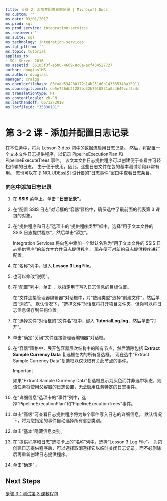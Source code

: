 ```yaml
---
title: 步骤 2：添加并配置日志记录 | Microsoft Docs
ms.custom: ''
ms.date: 03/01/2017
ms.prod: sql
ms.prod_service: integration-services
ms.reviewer: ''
ms.suite: sql
ms.technology: integration-services
ms.tgt_pltfrm: ''
ms.topic: tutorial
applies_to:
- SQL Server 2016
ms.assetid: 56105f3f-e500-4669-8c8e-acf434527727
author: douglaslMS
ms.author: douglasl
manager: craigg
ms.openlocfilehash: 03fadd534280172b14b251d6b143335348a15911
ms.sourcegitcommit: de5e726db2f287bb32b7910831a0c4649ccf3c4c
ms.translationtype: HT
ms.contentlocale: zh-CN
ms.lasthandoff: 06/12/2018
ms.locfileid: "35330181"
---
```

# <a name="lesson-3-2---adding-and-configuring-logging"></a>第 3-2 课 - 添加并配置日志记录
在本任务中，将为 Lesson 3.dtsx 包中的数据流启用日志记录。 然后，将配置一个文本文件日志提供程序，以记录 PipelineExecutionPlan 和 PipelineExecuteTrees 事件。 该文本文件日志提供程序可以创建便于查看并可轻松传输的日志。 由于便于使用，因此，这些日志文件在包的基本测试阶段非常有用。 您也可以在 [!INCLUDE[ssIS](../includes/ssis-md.md)] 设计器的“日志事件”窗口中查看日志条目。  
  
### <a name="to-add-logging-to-the-package"></a>向包中添加日志记录  
  
1.  在 **SSIS** 菜单上，单击 **“日志记录”**。  
  
2.  在“配置 SSIS 日志”对话框的“容器”窗格中，确保选中了最前面的代表第 3 课包的对象。  
  
3.  在“提供程序和日志”选项卡的“提供程序类型”框中，选择“用于文本文件的 SSIS 日志提供程序”，然后单击“添加”。  
  
    Integration Services 将向包中添加一个默认名称为“用于文本文件的 SSIS 日志提供程序”的新文本文件日志提供程序。 现在便可对新的日志提供程序进行配置。  
  
4.  在“名称”列中，键入 **Lesson 3 Log File**。  
  
5.  也可以修改“说明”。  
  
6.  在“配置”列中，单击 **<New Connection>**，以指定用于写入日志信息的目标位置。  
  
    在“文件连接管理器编辑器”对话框中，对“使用类型”选择“创建文件”，然后单击“浏览”。 默认情况下，“选择文件”对话框将打开项目文件夹，但你可以将日志信息保存到任何位置。  
  
7.  在“选择文件”对话框的“文件名”框中，键入 **TutorialLog.log**，然后单击“打开”。  
  
8.  单击“确定”关闭“文件连接管理器编辑器”对话框。  
  
9. 在“容器”窗格中，展开包容器层次结构中的所有节点，然后清除包括 **Extract Sample Currency Data** 复选框在内的所有复选框。 现在选中“Extract Sample Currency Data”复选框以仅获取有关此节点的事件。  
  
    > [!IMPORTANT]  
    > 如果“Extract Sample Currency Data”复选框显示为灰色而并非选中状态，则该任务将使用父容器的日志设置，无法启用任务特定的日志事件。  
  
10. 在“详细信息”选项卡的“事件”列中，选择“PipelineExecutionPlan”和“PipelineExecutionTrees”事件。  
  
11. 单击“高级”可查看日志提供程序将为每个事件写入日志的详细信息。 默认情况下，将为您指定的事件自动选择所有信息类别。  
  
12. 单击“基本”隐藏信息类别。  
  
13. 在“提供程序和日志”选项卡上的“名称”列中，选择“Lesson 3 Log File”。 为包创建日志提供程序后，可以选择取消选择它以临时关闭日志记录，而不必删除后再重新创建日志提供程序。  
  
14. 单击“确定” 。  
  
## <a name="next-steps"></a>Next Steps  
[步骤 3：测试第 3 课教程包](../integration-services/lesson-3-3-testing-the-lesson-3-tutorial-package.md)  
  
